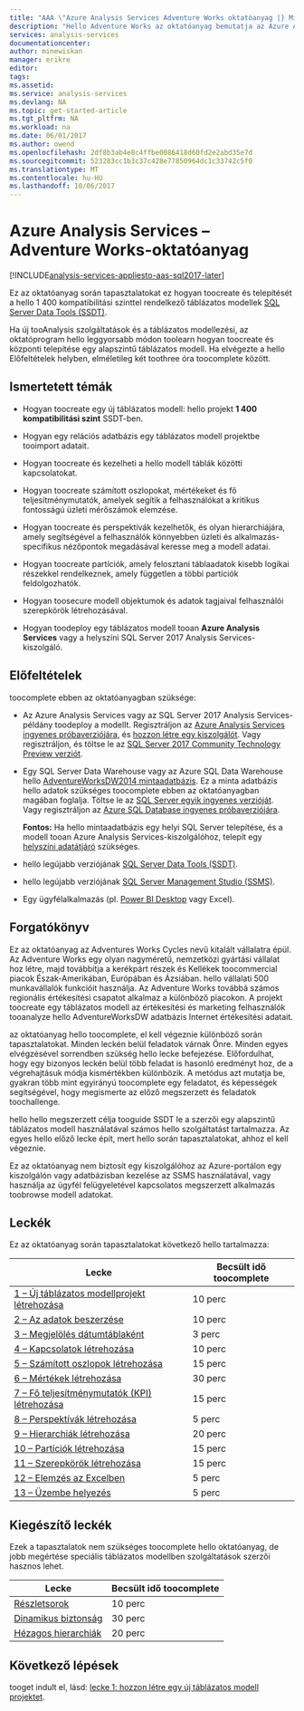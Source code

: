 ```yaml
---
title: "AAA \"Azure Analysis Services Adventure Works oktatóanyag |} Microsoft dokumentumok\""
description: "Hello Adventure Works az oktatóanyag bemutatja az Azure Analysis Services"
services: analysis-services
documentationcenter: 
author: minewiskan
manager: erikre
editor: 
tags: 
ms.assetid: 
ms.service: analysis-services
ms.devlang: NA
ms.topic: get-started-article
ms.tgt_pltfrm: NA
ms.workload: na
ms.date: 06/01/2017
ms.author: owend
ms.openlocfilehash: 2df8b3ab4e8c4ffbe0086418d60fd2e2abd35e7d
ms.sourcegitcommit: 523283cc1b3c37c428e77850964dc1c33742c5f0
ms.translationtype: MT
ms.contentlocale: hu-HU
ms.lasthandoff: 10/06/2017
---
```

# <a name="azure-analysis-services---adventure-works-tutorial"></a>Azure Analysis Services – Adventure Works-oktatóanyag

[!INCLUDE[analysis-services-appliesto-aas-sql2017-later](../../../includes/analysis-services-appliesto-aas-sql2017-later.md)]

Ez az oktatóanyag során tapasztalatokat ez hogyan toocreate és telepítését a hello 1 400 kompatibilitási szinttel rendelkező táblázatos modellek [SQL Server Data Tools (SSDT)](https://docs.microsoft.com/sql/ssdt/download-sql-server-data-tools-ssdt).  

Ha új tooAnalysis szolgáltatások és a táblázatos modellezési, az oktatóprogram hello leggyorsabb módon toolearn hogyan toocreate és központi telepítése egy alapszintű táblázatos modell. Ha elvégezte a hello Előfeltételek helyben, elméletileg két toothree óra toocomplete között.  
  
## <a name="what-you-learn"></a>Ismertetett témák   
  
-   Hogyan toocreate egy új táblázatos modell: hello projekt **1 400 kompatibilitási szint** SSDT-ben.
  
-   Hogyan egy relációs adatbázis egy táblázatos modell projektbe tooimport adatait.  
  
-   Hogyan toocreate és kezelheti a hello modell táblák közötti kapcsolatokat.  
  
-   Hogyan toocreate számított oszlopokat, mértékeket és fő teljesítménymutatók, amelyek segítik a felhasználókat a kritikus fontosságú üzleti mérőszámok elemzése.  
  
-   Hogyan toocreate és perspektívák kezelhetők, és olyan hierarchiájára, amely segítségével a felhasználók könnyebben üzleti és alkalmazás-specifikus nézőpontok megadásával keresse meg a modell adatai.  
  
-   Hogyan toocreate partíciók, amely felosztani táblaadatok kisebb logikai részekkel rendelkeznek, amely független a többi partíciók feldolgozhatók.  
  
-   Hogyan toosecure modell objektumok és adatok tagjaival felhasználói szerepkörök létrehozásával.  
  
-   Hogyan toodeploy egy táblázatos modell tooan **Azure Analysis Services** vagy a helyszíni SQL Server 2017 Analysis Services-kiszolgáló.  
  
## <a name="prerequisites"></a>Előfeltételek  
toocomplete ebben az oktatóanyagban szüksége:  
  
-   Az Azure Analysis Services vagy az SQL Server 2017 Analysis Services-példány toodeploy a modellt. Regisztráljon az [Azure Analysis Services ingyenes próbaverziójára](https://azure.microsoft.com/services/analysis-services/), és [hozzon létre egy kiszolgálót](../analysis-services-create-server.md). Vagy regisztráljon, és töltse le az [SQL Server 2017 Community Technology Preview verziót](https://www.microsoft.com/evalcenter/evaluate-sql-server-vnext-ctp). 

-   Egy SQL Server Data Warehouse vagy az Azure SQL Data Warehouse hello [AdventureWorksDW2014 mintaadatbázis](http://go.microsoft.com/fwlink/?LinkID=335807). Ez a minta adatbázis hello adatok szükséges toocomplete ebben az oktatóanyagban magában foglalja. Töltse le az [SQL Server egyik ingyenes verzióját](https://www.microsoft.com/sql-server/sql-server-downloads). Vagy regisztráljon az [Azure SQL Database ingyenes próbaverziójára](https://azure.microsoft.com/services/sql-database/). 

    **Fontos:** Ha hello mintaadatbázis egy helyi SQL Server telepítése, és a modell tooan Azure Analysis Services-kiszolgálóhoz, telepít egy [helyszíni adatátjáró](../analysis-services-gateway.md) szükséges.

-   hello legújabb verziójának [SQL Server Data Tools (SSDT)](https://msdn.microsoft.com/library/mt204009.aspx).

-   hello legújabb verziójának [SQL Server Management Studio (SSMS)](https://docs.microsoft.com/sql/ssms/download-sql-server-management-studio-ssms).    

-   Egy ügyfélalkalmazás (pl. [Power BI Desktop](https://powerbi.microsoft.com/desktop/) vagy Excel). 

## <a name="scenario"></a>Forgatókönyv  
Ez az oktatóanyag az Adventures Works Cycles nevű kitalált vállalatra épül. Az Adventure Works egy olyan nagyméretű, nemzetközi gyártási vállalat hoz létre, majd továbbítja a kerékpárt részek és Kellékek toocommercial piacok Észak-Amerikában, Európában és Ázsiában. hello vállalati 500 munkavállalók funkcióit használja. Az Adventure Works továbbá számos regionális értékesítési csapatot alkalmaz a különböző piacokon. A projekt toocreate egy táblázatos modell az értékesítési és marketing felhasználók tooanalyze hello AdventureWorksDW adatbázis Internet értékesítési adatait.  
  
az oktatóanyag hello toocomplete, el kell végeznie különböző során tapasztalatokat. Minden leckén belül feladatok várnak Önre. Minden egyes elvégzésével sorrendben szükség hello lecke befejezése. Előfordulhat, hogy egy bizonyos leckén belül több feladat is hasonló eredményt hoz, de a végrehajtásuk módja kismértékben különbözik. A metódus azt mutatja be, gyakran több mint egyirányú toocomplete egy feladatot, és képességek segítségével, hogy megismerte az előző megszerzett és feladatok toochallenge.  
  
hello hello megszerzett célja tooguide SSDT le a szerzői egy alapszintű táblázatos modell használatával számos hello szolgáltatást tartalmazza. Az egyes hello előző lecke épít, mert hello során tapasztalatokat, ahhoz el kell végeznie.
  
Ez az oktatóanyag nem biztosít egy kiszolgálóhoz az Azure-portálon egy kiszolgálón vagy adatbázisban kezelése az SSMS használatával, vagy használja az ügyfél felügyeletével kapcsolatos megszerzett alkalmazás toobrowse modell adatokat. 


## <a name="lessons"></a>Leckék  
Ez az oktatóanyag során tapasztalatokat következő hello tartalmazza:  
  
|Lecke|Becsült idő toocomplete|  
|----------|------------------------------|  
|[1 – Új táblázatos modellprojekt létrehozása](../tutorials/aas-lesson-1-create-a-new-tabular-model-project.md)|10 perc|  
|[2 – Az adatok beszerzése](../tutorials/aas-lesson-2-get-data.md)|10 perc|  
|[3 – Megjelölés dátumtáblaként](../tutorials/aas-lesson-3-mark-as-date-table.md)|3 perc|  
|[4 – Kapcsolatok létrehozása](../tutorials/aas-lesson-4-create-relationships.md)|10 perc|  
|[5 – Számított oszlopok létrehozása](../tutorials/aas-lesson-5-create-calculated-columns.md)|15 perc|
|[6 – Mértékek létrehozása](../tutorials/aas-lesson-6-create-measures.md)|30 perc|  
|[7 – Fő teljesítménymutatók (KPI) létrehozása](../tutorials/aas-lesson-7-create-key-performance-indicators.md)|15 perc|  
|[8 – Perspektívák létrehozása](../tutorials/aas-lesson-8-create-perspectives.md)|5 perc|  
|[9 – Hierarchiák létrehozása](../tutorials/aas-lesson-9-create-hierarchies.md)|20 perc|  
|[10 – Partíciók létrehozása](../tutorials/aas-lesson-10-create-partitions.md)|15 perc|  
|[11 – Szerepkörök létrehozása](../tutorials/aas-lesson-11-create-roles.md)|15 perc|  
|[12 – Elemzés az Excelben](../tutorials/aas-lesson-12-analyze-in-excel.md)|5 perc| 
|[13 – Üzembe helyezés](../tutorials/aas-lesson-13-deploy.md)|5 perc|  
  
## <a name="supplemental-lessons"></a>Kiegészítő leckék  
Ezek a tapasztalatok nem szükséges toocomplete hello oktatóanyag, de jobb megértése speciális táblázatos modellben szolgáltatások szerzői hasznos lehet.  
  
|Lecke|Becsült idő toocomplete|  
|----------|------------------------------|  
|[Részletsorok](../tutorials/aas-supplemental-lesson-detail-rows.md)|10 perc|
|[Dinamikus biztonság](../tutorials/aas-supplemental-lesson-dynamic-security.md)|30 perc|
|[Hézagos hierarchiák](../tutorials/aas-supplemental-lesson-ragged-hierarchies.md)|20 perc| 

  
## <a name="next-steps"></a>Következő lépések  
tooget indult el, lásd: [lecke 1: hozzon létre egy új táblázatos modell projektet](../tutorials/aas-lesson-1-create-a-new-tabular-model-project.md).  
  
  
  

